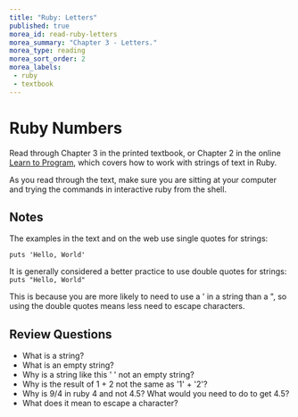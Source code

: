 ```yaml
---
title: "Ruby: Letters"
published: true
morea_id: read-ruby-letters
morea_summary: "Chapter 3 - Letters."
morea_type: reading
morea_sort_order: 2
morea_labels:
 - ruby
 - textbook
---
```


# Ruby Numbers
Read through Chapter 3 in the printed textbook, or Chapter 2 in the online [Learn to Program](https://pine.fm/LearnToProgram/chap_02.html), which covers how to work with strings of text in Ruby.

As you read through the text, make sure you are sitting at your computer and trying the commands in interactive ruby from the shell.  

## Notes
The examples in the text and on the web use single quotes for strings:

`puts 'Hello, World'`

It is generally considered a better practice to use double quotes for strings:
`puts "Hello, World"`

This is because you are more likely to need to use a ' in a string than a ", so using the double quotes means less need to escape characters.


## Review Questions

- What is a string?
- What is an empty string?
- Why is a string like this '   ' not an empty string?
- Why is the result of 1 + 2 not the same as '1' + '2'?
- Why is 9/4 in ruby 4 and not 4.5?  What would you need to do to get 4.5?
- What does it mean to escape a character?
